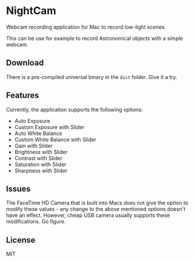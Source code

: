 # NightCam

Webcam recording application for Mac to record low-light scenes.

This can be use for example to record Astronomical objects with a simple webcam.

## Download
There is a pre-compiled universal binary in the ```dist``` folder. Give it a try.

## Features
Currently, the application supports the following options:
* Auto Exposure
* Custom Exposure with Slider
* Auto White Balance
* Custom White Balance with Slider
* Gain with Slider
* Brightness with Slider
* Contrast with Slider
* Saturation with Slider
* Sharpness with Slider

## Issues
The FaceTime HD Camera that is built into Macs does not give the option to modify these values - any change to the above mentioned options doesn't have an effect. However, cheap USB camera usually supports these modifications. Go figure.

## License

MIT

